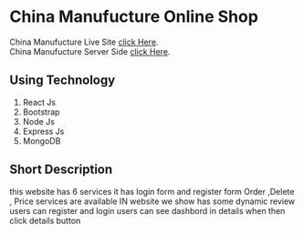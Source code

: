 # China Manufucture Online Shop

China Manufucture Live Site [click Here](https://china-manufucture.web.app/).
</br>
China Manufucture Server Side [click Here]().

## Using Technology 
1. React Js
2. Bootstrap
3. Node Js
4. Express Js
5. MongoDB

## Short Description 
this website has 6 services
it has login form and register form
Order ,Delete , Price services are available
IN website we show has some dynamic review
users can register and login
users can see dashbord in details when then click details button